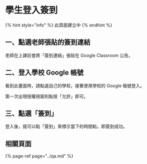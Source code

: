 # 學生登入簽到

{% hint style="info" %}
此頁面建立中
{% endhint %}

## 一、點選老師張貼的簽到連結

老師在上課前會將「簽到連結」張貼在 Google Classroom 公告。

## 二、登入學校 Google 帳號

看到此畫面時，請點選自己的學校，接著使用學校的 Google 帳號登入。

第一次出現授權視窗則點按「允許」即可。

## 三、點選「簽到」

登入後，就可以點「簽到」來標示當下的時間點，即簽到成功。

## 相關頁面

{% page-ref page="../qa.md" %}

